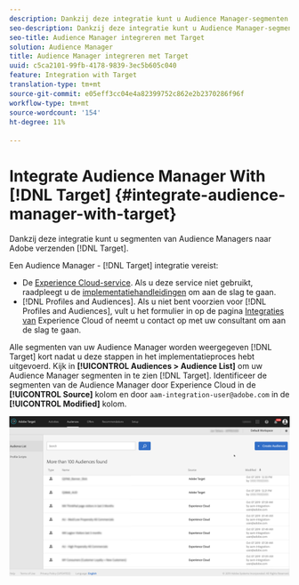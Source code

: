 ```yaml
---
description: Dankzij deze integratie kunt u Audience Manager-segmenten naar Target sturen.
seo-description: Dankzij deze integratie kunt u Audience Manager-segmenten naar Target sturen.
seo-title: Audience Manager integreren met Target
solution: Audience Manager
title: Audience Manager integreren met Target
uuid: c5ca2101-99fb-4178-9839-3ec5b605c040
feature: Integration with Target
translation-type: tm+mt
source-git-commit: e05eff3cc04e4a82399752c862e2b2370286f96f
workflow-type: tm+mt
source-wordcount: '154'
ht-degree: 11%

---
```



# Integrate Audience Manager With [!DNL Target] {#integrate-audience-manager-with-target}

Dankzij deze integratie kunt u segmenten van Audience Managers naar Adobe verzenden [!DNL Target].

Een Audience Manager - [!DNL Target] integratie vereist:

* De [Experience Cloud-service](https://docs.adobe.com/content/help/nl-NL/id-service/using/home.html). Als u deze service niet gebruikt, raadpleegt u de [implementatiehandleidingen](https://docs.adobe.com/content/help/en/id-service/using/implementation/implementation-guides.html) om aan de slag te gaan.
* [!DNL Profiles and Audiences]. Als u niet bent voorzien voor [!DNL Profiles and Audiences], vult u het formulier in op de pagina [Integraties van](https://adobe.allegiancetech.com/cgi-bin/qwebcorporate.dll?idx=X8SVES) Experience Cloud of neemt u contact op met uw consultant om aan de slag te gaan.

Alle segmenten van uw Audience Manager worden weergegeven [!DNL Target] kort nadat u deze stappen in het implementatieproces hebt uitgevoerd. Kijk in **[!UICONTROL Audiences > Audience List]** om uw Audience Manager segmenten in te zien [!DNL Target]. Identificeer de segmenten van de Audience Manager door Experience Cloud in de **[!UICONTROL Source]** kolom en door `aam-integration-user@adobe.com` in de **[!UICONTROL Modified]** kolom.

![](../assets/target.png)